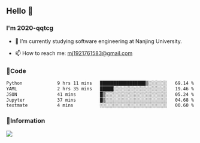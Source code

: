 ## Hello 👋


### I'm 2020-qqtcg

- 🔭 I’m currently studying software engineering at Nanjing University. 
<!-- - 🌱 I’m currently learning MLsys and -->
<!-- - 👯 I’m looking to collaborate on ... -->
<!-- - 🤔 I’m looking for help with ... -->
<!-- - 💬 Ask me about ... -->
- 📫 How to reach me: mj1921761583@gmail.com
<!-- - 😄 Pronouns: ... -->
<!-- - ⚡ Fun fact: ... -->

### 🌱Code
<!--START_SECTION:waka-->

```txt
Python             9 hrs 11 mins   █████████████████▒░░░░░░░   69.14 %
YAML               2 hrs 35 mins   █████░░░░░░░░░░░░░░░░░░░░   19.46 %
JSON               41 mins         █▒░░░░░░░░░░░░░░░░░░░░░░░   05.24 %
Jupyter            37 mins         █▒░░░░░░░░░░░░░░░░░░░░░░░   04.68 %
textmate           4 mins          ░░░░░░░░░░░░░░░░░░░░░░░░░   00.60 %
```

<!--END_SECTION:waka-->

### 💬Information
![](https://github-readme-stats.vercel.app/api?username=2020-qqtcg&theme=buefy&hide_border=false)


<!-- <div align="center"> <img src="https://github-readme-activity-graph.vercel.app/graph?username=2020-qqtcg&theme=minimal" /> </div> -->



